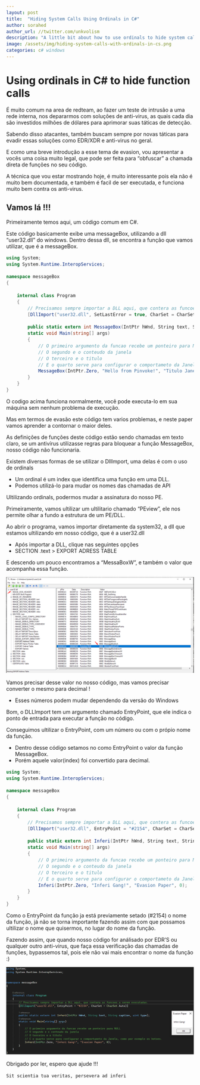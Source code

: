 ```yaml
---
layout: post
title:  "Hiding System Calls Using Ordinals in C#"
author: sorahed
author_url: //twitter.com/unkvolism
description: "A little bit about how to use ordinals to hide system calls in C#"
image: /assets/img/hiding-system-calls-with-ordinals-in-cs.png
categories: c# windows 
---
```



# Using ordinals in C# to hide function calls

É muito comum na area de redteam, ao fazer um teste de intrusão a uma rede interna, nos depararmos com soluções de anti-virus, as quais cada dia são investidos milhões de dólares para aprimorar suas táticas de detecção.

Sabendo disso atacantes, também buscam sempre por novas táticas para evadir essas soluções como EDR/XDR e anti-virus no geral.

E como uma breve introdução a esse tema de evasion, vou apresentar a vocês uma coisa muito legal, que pode ser feita para “obfuscar” a chamada direta de funções no seu código.

A técnica que vou estar mostrando hoje, é muito interessante pois ela não é muito bem documentada, e também é facil de ser executada, e funciona muito bem contra os anti-virus.

## Vamos lá !!!

Primeiramente temos aqui, um código comum em C#.

Este código basicamente exibe uma messageBox, utilizando a dll “user32.dll” do windows.
Dentro dessa dll, se encontra a função que vamos utilizar, que é a messageBox.

```csharp
using System;
using System.Runtime.InteropServices;

namespace messageBox
{

    internal class Program
    {
        // Precisamos sempre importar a DLL aqui, que contera as funcoes a serem executadas.
        [DllImport("user32.dll", SetLastError = true, CharSet = CharSet.Auto)]

        public static extern int MessageBox(IntPtr hWnd, String text, String caption, uint type);
        static void Main(string[] args)
        {
            // O primeiro argumento da funcao recebe um ponteiro para NULL
            // O segundo e o conteudo da janela
            // O terceiro e o titulo
            // E o quarto serve para configurar o comportameto da Janela, como por exemplo os botoes.
            MessageBox(IntPtr.Zero, "Hello from Pinvoke!", "Titulo Janela", 0);
        }
    }
}
```

O codigo acima funciona normalmente, você pode executa-lo em sua máquina sem nenhum problema de execução.

Mas em termos de evasão este código tem varios problemas, e neste paper vamos aprender a contornar o maior deles.

As definições de funções deste código estão sendo chamadas em texto claro, se um antivírus utilizasse regras para bloquear a função MessageBox, nosso código não funcionaria.

Existem diversas formas de se utilizar o DllImport, uma delas é com o
uso de ordinals

- Um ordinal é um index que identifica uma função em uma DLL.
- Podemos utilizá-lo para mudar os nomes das chamadas de API

Ultilizando ordinals, podermos mudar a assinatura do nosso PE.

Primeiramente, vamos ultilizar um ultilitario chamado “PEview”, ele nos permite olhar a fundo a estrutura de um PE/DLL.

Ao abrir o programa, vamos importar diretamente da system32, a dll que estamos ultilizando em nosso código, que é a user32.dll

- Após importar a DLL, clique nas seguintes opções
- SECTION .text > EXPORT ADRESS TABLE

E descendo um pouco encontramos a “MessaBoxW”, e também o valor que acompanha essa função.

![](/assets/img/1.png)

Vamos precisar desse valor no nosso código, mas vamos precisar converter o mesmo para decimal !

- Esses números podem mudar dependendo da versão do Windows

Bom, o DLLImport tem um argumento chamado EntryPoint, que ele indica o ponto de entrada para executar a função no código.

Conseguimos ultilizar o EntryPoint, com um número ou com o própio nome da função.

- Dentro desse código setamos no como EntryPoint o valor da função MessageBox.
- Porém aquele valor(index) foi convertido para decimal.

```csharp
using System;
using System.Runtime.InteropServices;

namespace messageBox
{

    internal class Program
    {
        // Precisamos sempre importar a DLL aqui, que contera as funcoes a serem executadas.
        [DllImport("user32.dll", EntryPoint = "#2154", CharSet = CharSet.Auto)]

        public static extern int Inferi(IntPtr hWnd, String text, String caption, uint type);
        static void Main(string[] args)
        {
            // O primeiro argumento da funcao recebe um ponteiro para NULL
            // O segundo e o conteudo da janela
            // O terceiro e o titulo
            // E o quarto serve para configurar o comportameto da Janela, como por exemplo os botoes.
            Inferi(IntPtr.Zero, "Inferi Gang!", "Evasion Paper", 0);
        }
    }
}
```

Como o EntryPoint da função ja está previamente setado (#2154) o nome da função, já não se torna importante fazendo assim com que possamos ultilizar o nome que quisermos, no lugar do nome da função.

Fazendo assim, que quando nosso código for análisado por EDR’S ou qualquer outro anti-virus, que faça essa verificação das chamadas de funções, bypassemos tal, pois ele não vai mais encontrar o nome da função :)

![](/assets/img/2.png)

Obrigado por ler, espero que ajude !!!

`Sit scientia tua veritas, persevera ad inferi`
